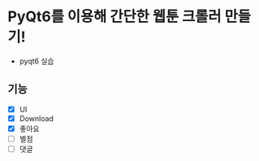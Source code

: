 # PyQt6를 이용해 간단한 웹툰 크롤러 만들기!
- pyqt6 실습



## 기능
- [X] UI
- [X] Download
- [X] 좋아요
- [ ] 별점
- [ ] 댓글
